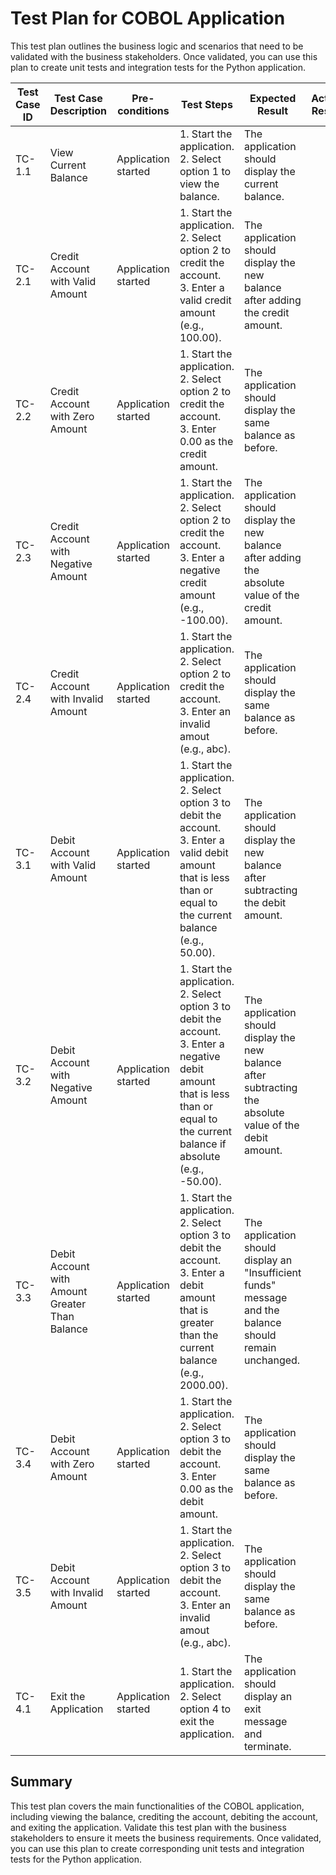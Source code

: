 # Test Plan for COBOL Application

This test plan outlines the business logic and scenarios that need to be validated with the business stakeholders. Once validated, you can use this plan to create unit tests and integration tests for the Python application.

| Test Case ID | Test Case Description                          | Pre-conditions       | Test Steps                                                                 | Expected Result                                                                 | Actual Result | Status (Pass/Fail) | Comments |
|--------------|------------------------------------------------|----------------------|----------------------------------------------------------------------------|--------------------------------------------------------------------------------|----------------|--------------------|----------|
| TC-1.1       | View Current Balance                           | Application started  | 1. Start the application. <br> 2. Select option 1 to view the balance.     | The application should display the current balance.                            |                |                    |          |
| TC-2.1       | Credit Account with Valid Amount               | Application started  | 1. Start the application. <br> 2. Select option 2 to credit the account. <br> 3. Enter a valid credit amount (e.g., 100.00). | The application should display the new balance after adding the credit amount. |                |                    |          |
| TC-2.2       | Credit Account with Zero Amount                | Application started  | 1. Start the application. <br> 2. Select option 2 to credit the account. <br> 3. Enter 0.00 as the credit amount. | The application should display the same balance as before.                     |                |                    |          |
| TC-2.3       | Credit Account with Negative Amount            | Application started  | 1. Start the application. <br> 2. Select option 2 to credit the account. <br> 3. Enter a negative credit amount (e.g., -100.00). | The application should display the new balance after adding the absolute value of the credit amount. |                |                    |          |
| TC-2.4       | Credit Account with Invalid Amount             | Application started  | 1. Start the application. <br> 2. Select option 2 to credit the account. <br> 3. Enter an invalid amout (e.g., abc). | The application should display the same balance as before. |                |                    |          |
| TC-3.1       | Debit Account with Valid Amount                | Application started  | 1. Start the application. <br> 2. Select option 3 to debit the account. <br> 3. Enter a valid debit amount that is less than or equal to the current balance (e.g., 50.00). | The application should display the new balance after subtracting the debit amount. |                |                    |          |
| TC-3.2       | Debit Account with Negative Amount             | Application started  | 1. Start the application. <br> 2. Select option 3 to debit the account. <br> 3. Enter a negative debit amount that is less than or equal to the current balance if absolute (e.g., -50.00). | The application should display the new balance after subtracting the absolute value of the debit amount. |                |                    |          |
| TC-3.3       | Debit Account with Amount Greater Than Balance | Application started  | 1. Start the application. <br> 2. Select option 3 to debit the account. <br> 3. Enter a debit amount that is greater than the current balance (e.g., 2000.00). | The application should display an "Insufficient funds" message and the balance should remain unchanged. |                |                    |          |
| TC-3.4       | Debit Account with Zero Amount                 | Application started  | 1. Start the application. <br> 2. Select option 3 to debit the account. <br> 3. Enter 0.00 as the debit amount. | The application should display the same balance as before.                     |                |                    |          |
| TC-3.5       | Debit Account with Invalid Amount              | Application started  | 1. Start the application. <br> 2. Select option 3 to debit the account. <br> 3. Enter an invalid amout (e.g., abc). | The application should display the same balance as before.                     |                |                    |          |
| TC-4.1       | Exit the Application                           | Application started  | 1. Start the application. <br> 2. Select option 4 to exit the application. | The application should display an exit message and terminate.                  |                |                    |          |

## Summary

This test plan covers the main functionalities of the COBOL application, including viewing the balance, crediting the account, debiting the account, and exiting the application. Validate this test plan with the business stakeholders to ensure it meets the business requirements. Once validated, you can use this plan to create corresponding unit tests and integration tests for the Python application.
